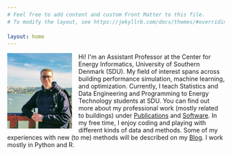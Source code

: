 ```yaml
---
# Feel free to add content and custom Front Matter to this file.
# To modify the layout, see https://jekyllrb.com/docs/themes/#overriding-theme-defaults

layout: home
---
```


<img style="float: left; margin-right: 15px; width: 150px" src="/gfx/ggbridge_photo.jpg">

Hi! I'm an Assistant Professor at the Center for Energy Informatics, University of Southern Denmark (SDU). My field of interest spans across building performance simulation, machine learning, and optimization. Currently, I teach Statistics and Data Engineering and Programming to Energy Technology students at SDU. You can find out more about my professional work (mostly related to buildings) under [Publications](/publications) and [Software](/software). In my free time, I enjoy coding and playing with different kinds of data and methods. Some of my experiences with new (to me) methods will be described on my [Blog](/blog). I work mostly in Python and R.